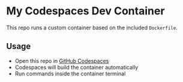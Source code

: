# My Codespaces Dev Container

This repo runs a custom container based on the included `Dockerfile`.

## Usage
- Open this repo in [GitHub Codespaces](https://github.com/features/codespaces)
- Codespaces will build the container automatically
- Run commands inside the container terminal
